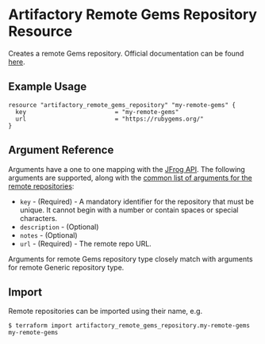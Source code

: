 # Artifactory Remote Gems Repository Resource

Creates a remote Gems repository.
Official documentation can be found [here](https://www.jfrog.com/confluence/display/JFROG/RubyGems+Repositories).


## Example Usage

```hcl
resource "artifactory_remote_gems_repository" "my-remote-gems" {
  key                         = "my-remote-gems"
  url                         = "https://rubygems.org/"
}
```

## Argument Reference

Arguments have a one to one mapping with the [JFrog API](https://www.jfrog.com/confluence/display/RTF/Repository+Configuration+JSON).
The following arguments are supported, along with the [common list of arguments for the remote repositories](remote.md):

* `key` - (Required) - A mandatory identifier for the repository that must be unique. It cannot begin with a number or
  contain spaces or special characters.
* `description` - (Optional)
* `notes` - (Optional)
* `url` - (Required) - The remote repo URL.

Arguments for remote Gems repository type closely match with arguments for remote Generic repository type.

## Import

Remote repositories can be imported using their name, e.g.
```
$ terraform import artifactory_remote_gems_repository.my-remote-gems my-remote-gems
```